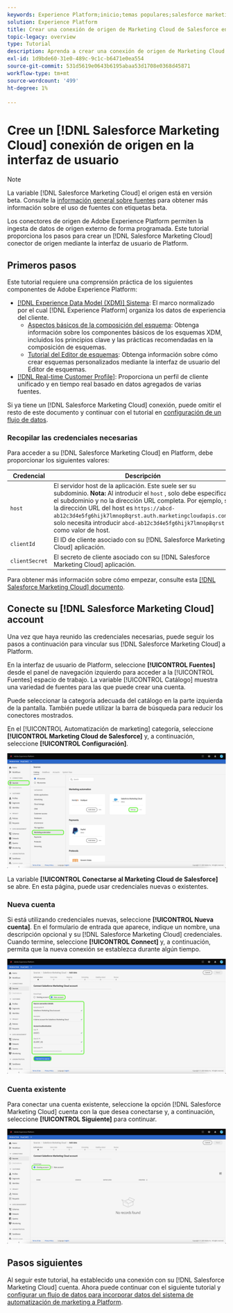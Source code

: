 ```yaml
---
keywords: Experience Platform;inicio;temas populares;salesforce marketing cloud;Salesforce Marketing Cloud
solution: Experience Platform
title: Crear una conexión de origen de Marketing Cloud de Salesforce en la interfaz de usuario
topic-legacy: overview
type: Tutorial
description: Aprenda a crear una conexión de origen de Marketing Cloud de Salesforce mediante la interfaz de usuario de Adobe Experience Platform.
exl-id: 1d9bde60-31e0-489c-9c1c-b6471e0ea554
source-git-commit: 531d5619e0643b6195abaa53d1708e0368d45871
workflow-type: tm+mt
source-wordcount: '499'
ht-degree: 1%

---
```


# Cree un [!DNL Salesforce Marketing Cloud] conexión de origen en la interfaz de usuario

>[!NOTE]
>
> La variable [!DNL Salesforce Marketing Cloud] el origen está en versión beta. Consulte la [información general sobre fuentes](../../../../home.md#terms-and-conditions) para obtener más información sobre el uso de fuentes con etiquetas beta.

Los conectores de origen de Adobe Experience Platform permiten la ingesta de datos de origen externo de forma programada. Este tutorial proporciona los pasos para crear un [!DNL Salesforce Marketing Cloud] conector de origen mediante la interfaz de usuario de Platform.

## Primeros pasos

Este tutorial requiere una comprensión práctica de los siguientes componentes de Adobe Experience Platform:

* [[!DNL Experience Data Model (XDM)] Sistema](../../../../../xdm/home.md): El marco normalizado por el cual [!DNL Experience Platform] organiza los datos de experiencia del cliente.
   * [Aspectos básicos de la composición del esquema](../../../../../xdm/schema/composition.md): Obtenga información sobre los componentes básicos de los esquemas XDM, incluidos los principios clave y las prácticas recomendadas en la composición de esquemas.
   * [Tutorial del Editor de esquemas](../../../../../xdm/tutorials/create-schema-ui.md): Obtenga información sobre cómo crear esquemas personalizados mediante la interfaz de usuario del Editor de esquemas.
* [[!DNL Real-time Customer Profile]](../../../../../profile/home.md): Proporciona un perfil de cliente unificado y en tiempo real basado en datos agregados de varias fuentes.

Si ya tiene un [!DNL Salesforce Marketing Cloud] conexión, puede omitir el resto de este documento y continuar con el tutorial en [configuración de un flujo de datos](../../dataflow/marketing-automation.md).

### Recopilar las credenciales necesarias

Para acceder a su [!DNL Salesforce Marketing Cloud] en Platform, debe proporcionar los siguientes valores:

| Credencial | Descripción |
| ---------- | ----------- |
| `host` | El servidor host de la aplicación. Este suele ser su subdominio. **Nota:** Al introducir el `host` , solo debe especificar el subdominio y no la dirección URL completa. Por ejemplo, si la dirección URL del host es `https://abcd-ab12c3d4e5fg6hijk7lmnop8qrst.auth.marketingcloudapis.com/`, solo necesita introducir `abcd-ab12c3d4e5fg6hijk7lmnop8qrst` como valor de host. |
| `clientId` | El ID de cliente asociado con su [!DNL Salesforce Marketing Cloud] aplicación. |
| `clientSecret` | El secreto de cliente asociado con su [!DNL Salesforce Marketing Cloud] aplicación. |

Para obtener más información sobre cómo empezar, consulte esta [[!DNL Salesforce Marketing Cloud] documento](https://developer.salesforce.com/docs/atlas.en-us.mc-apis.meta/mc-apis/authentication.htm).

## Conecte su [!DNL Salesforce Marketing Cloud] account

Una vez que haya reunido las credenciales necesarias, puede seguir los pasos a continuación para vincular sus [!DNL Salesforce Marketing Cloud] a Platform.

En la interfaz de usuario de Platform, seleccione **[!UICONTROL Fuentes]** desde el panel de navegación izquierdo para acceder a la [!UICONTROL Fuentes] espacio de trabajo. La variable [!UICONTROL Catálogo] muestra una variedad de fuentes para las que puede crear una cuenta.

Puede seleccionar la categoría adecuada del catálogo en la parte izquierda de la pantalla. También puede utilizar la barra de búsqueda para reducir los conectores mostrados.

En el [!UICONTROL Automatización de marketing] categoría, seleccione **[!UICONTROL Marketing Cloud de Salesforce]** y, a continuación, seleccione **[!UICONTROL Configuración]**.

![catálogo](../../../../images/tutorials/create/salesforce-marketing-cloud/catalog.png)

La variable **[!UICONTROL Conectarse al Marketing Cloud de Salesforce]** se abre. En esta página, puede usar credenciales nuevas o existentes.

### Nueva cuenta

Si está utilizando credenciales nuevas, seleccione **[!UICONTROL Nueva cuenta]**. En el formulario de entrada que aparece, indique un nombre, una descripción opcional y su [!DNL Salesforce Marketing Cloud] credenciales. Cuando termine, seleccione **[!UICONTROL Connect]** y, a continuación, permita que la nueva conexión se establezca durante algún tiempo.

![new](../../../../images/tutorials/create/salesforce-marketing-cloud/new.png)

### Cuenta existente

Para conectar una cuenta existente, seleccione la opción [!DNL Salesforce Marketing Cloud] cuenta con la que desea conectarse y, a continuación, seleccione **[!UICONTROL Siguiente]** para continuar.

![existente](../../../../images/tutorials/create/salesforce-marketing-cloud/existing.png)

## Pasos siguientes

Al seguir este tutorial, ha establecido una conexión con su [!DNL Salesforce Marketing Cloud] cuenta. Ahora puede continuar con el siguiente tutorial y [configurar un flujo de datos para incorporar datos del sistema de automatización de marketing a Platform](../../dataflow/marketing-automation.md).
